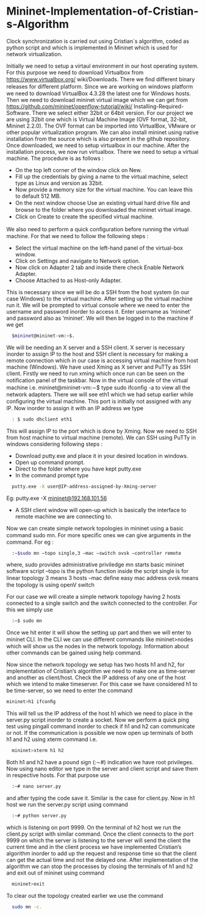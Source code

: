 # Mininet-Implementation-of-Cristian-s-Algorithm
Clock synchronization is carried out using Cristian`s algorithm, coded as python script and which is implemented in Mininet which is used for network virtualization.

Initially we need to setup a virtaul environment in our host operating system. For this purpose we need to download Virtualbox from https://www.virtualbox.org/ wiki/Downloads. There we ﬁnd diﬀerent binary releases for diﬀerent platform. Since we are working on windows platform we need to download VirtualBox 4.3.28 the latest one for Windows hosts. Then we need to download mininet virtual image which we can get from https://github.com/mininet/openflow-tutorial/wiki/ Installing-Required-Software. There we select either 32bit or 64bit version. For our project we are using 32bit one which is Virtual Machine Image (OVF format, 32-bit, Mininet 2.2.0). The OVF format can be imported into VirtualBox, VMware or other popular virtualization program. We can also install mininet using native installation from the source which is also present in the github repository.
Once downloaded, we need to setup virtualbox in our machine. After the installation process, we now run virtualbox. There we need to setup a virtual machine. The procedure is as follows :

  * On the top left corner of the window click on New.
  * Fill up the credentials by giving a name to the virtual machine, select type as Linux and version as 32bit.
  * Now provide a memory size for the virtual machine. You can leave this to default 512 MB.
  * On the next window choose Use an existing virtual hard drive ﬁle and browse to the folder where you downloaded the mininet virtual image.
  * Click on Create to create the speciﬁed virtual machine.

We also need to perform a quick conﬁguration before running the virtual machine. For that we need to follow the following steps :

  * Select the virtual machine on the left-hand panel of the virtual-box window.
  * Click on Settings and navigate to Network option.
  * Now click on Adapter 2 tab and inside there check Enable Network Adapter.
  * Choose Attached to as Host-only Adapter.

This is necessary since we will be do a SSH from the host system (in our case Windows) to the virtual machine. After setting up the virtual machine run it. We will be prompted to virtual console where we need to enter the username and password inorder to access it. Enter username as ’mininet’ and password also as ’mininet’. We will then be logged in to the machine if we get 

```sh
  $mininet@mininet-vm:∼$.
```

We will be needing an X server and a SSH client. X server is necessary inorder to assign IP to the host and SSH client is necessary for making a remote connection which in our case is accessing virtual machine from host machine (Windows). We have used Xming as X server and PuTTy as SSH client. Firstly we need to run xming which once run can be seen on the notiﬁcation panel of the taskbar. Now in the virtual console of the virtual machine i.e. mininet@mininet-vm:∼$ type sudo ifconﬁg -a to view all the network adapters. There we will see eth1 which we had setup earlier while conﬁguring the virtual machine. This port is initially not assigned with any IP. Now inorder to assign it with an IP address we type

```sh
  : $ sudo dhclient eth1
```
This will assign IP to the port which is done by Xming. Now we need to SSH from host machine to virtual machine (remote).
We can SSH using PuTTy in windows considering following steps :

  * Download putty.exe and place it in your desired location in windows.
  * Open up command prompt.
  * Direct to the folder where you have kept putty.exe
  * In the command prompt type

```sh
  putty.exe -X user@IP-address-assigned-by-Xming-server
```
  Eg: putty.exe -X mininet@192.168.101.56
  * A SSH client window will open-up which is basically the interface to remote machine we are connecting to.

Now we can create simple network topologies in mininet using a basic command sudo mn. For more speciﬁc ones we can give arguments in the command. For eg :

```sh
  :∼$sudo mn –topo single,3 –mac –switch ovsk –controller remote
```

where,
sudo provides administrative priviledge 
mn starts basic mininet software script
–topo is the python function inside the script single is for linear topology 
3 means 3 hosts 
–mac deﬁne easy mac address 
ovsk means the topology is using openV switch

For our case we will create a simple network topology having 2 hosts connected to a single switch and the switch connected to the controller. For this we simply use 

```sh
  :∼$ sudo mn
```

Once we hit enter it will show the setting up part and then we will enter to mininet CLI. In the CLI we can use diﬀerent commands like mininet>nodes which will show us the nodes in the network topology. Information about other commands can be gained using help command.

Now since the network topology we setup has two hosts h1 and h2, for implementation of Cristian‘s algorithm we need to make one as time-server and another as client/host. Check the IP address of any one of the host which we intend to make timeserver. For this case we have considered h1 to be time-server, so we need to enter the command 

```sh
mininet>h1 ifconﬁg
```

This will tell us the IP address of the host h1 which we need to place in the server.py script inorder to create a socket. Now we perform a quick ping test using pingall command inorder to check if h1 and h2 can communicate or not. If the communication is possible we now open up terminals of both h1 and h2 using xterm command i.e. 

```sh
  mininet>xterm h1 h2
```

Both h1 and h2 have a pound sign (:∼#) indication we have root privileges. Now using nano editor we type in the server and client script and save them in respective hosts. For that purpose use

```sh
  :∼# nano server.py
```

and after typing the code save it. Similar is the case for client.py. Now in h1 host we run the server.py script using command

```sh
  :∼# python server.py
  ```
  
which is listening on port 9999. On the terminal of h2 host we run the client.py script with similar command. Once the client connects to the port 9999 on which the server is listening to the server will send the client the current time and in the client process we have implemented Cristian‘s algorithm inorder to add up the request and response time so that the client can get the actual time and not the delayed one.
After implementation of the algorithm we can stop the processes by closing the terminals of h1 and h2 and exit out of mininet using command 

```sh
  mininet>exit
```

To clear out the topology created earlier we use the command 

```sh
  sudo mn -c.
```
